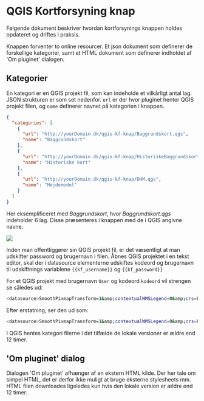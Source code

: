 # QGIS Kortforsyning knap

Følgende dokument beskriver hvordan kortforsynings knappen holdes opdateret og
driftes i praksis.

Knappen forventer to online resourcer. Et json dokument som definerer de
forskellige kategorier, samt et HTML dokument som definerer indholdet af 'Om
pluginet' dialogen.

## Kategorier

En kategori er en QGIS projekt fil, som kan indeholde et vilkårligt antal lag.
JSON strukturen er som set nedenfor. `url` er der hvor pluginet henter QGIS
projekt filen, og `name` definerer navnet på kategorien i knappen.

```json
{
  "categories": [
    {
      "url": "http://yourDomain.dk/qgis-kf-knap/Baggrundskort.qgs",
      "name": "Baggrundskort"
    },
    {
      "url": "http://yourDomain.dk/qgis-kf-knap/HistoriskeBaggrundskort.qgs",
      "name": "Historiske kort"
    },
    {
      "url": "http://yourDomain.dk/qgis-kf-knap/DHM.qgs",
      "name": "Højdemodel"
    }
  ]
}
```

Her eksemplificeret med *Baggrundskort*, hvor *Baggrundskort.qgs* indeholder 6 lag. Disse præsenteres i knappen med de i QGIS angivne navne.

![](http://telling.xyz/uploads/NylmHU1Ffg.png)

Inden man offentliggører sin QGIS projekt fil, er det væsentligt at man udskifter password og brugernavn i filen. Åbnes QGIS projektet i en tekst editor, skal der i datasource elementerne udskiftes kodeord og brugernavn til udskiftnings variablene `{{kf_username}}` og `{{kf_password}}`

For et QGIS projekt med brugernavn `User` og kodeord `kodeord` vil strengen se således ud:

```sh
<datasource>SmoothPixmapTransform=1&amp;contextualWMSLegend=0&amp;crs=EPSG:25832&amp;dpiMode=7&amp;featureCount=10&amp;format=image/jpeg&amp;layers=dtk_skaermkort_daempet&amp;styles=&amp;url=http://kortforsyningen.kms.dk/?servicename%3Dtopo_skaermkort%26client%3DQGIS%26version%3D1.1.1%26login%3DUser%26password%3Dkodeord</datasource>
```

Efter erstatning, ser den ud som:

```sh
<datasource>SmoothPixmapTransform=1&amp;contextualWMSLegend=0&amp;crs=EPSG:25832&amp;dpiMode=7&amp;featureCount=10&amp;format=image/jpeg&amp;layers=dtk_skaermkort_daempet&amp;styles=&amp;url=http://kortforsyningen.kms.dk/?servicename%3Dtopo_skaermkort%26client%3DQGIS%26version%3D1.1.1%26login%3D{{kf_username}}%26password%3D{{kf_password}}</datasource>
```

I QGIS hentes kategori filerne i det tilfælde de lokale versioner er ældre end 12 timer.

## 'Om pluginet' dialog

Dialogen 'Om pluginet' afhænger af en ekstern HTML kilde. Der her tale om simpel HTML, det er derfor ikke muligt at bruge eksterne stylesheets mm. HTML filen downloades ligeledes kun hvis den lokale version er ældre end 12 timer.
